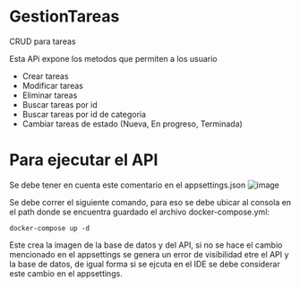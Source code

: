 # GestionTareas
CRUD para tareas 

Esta APi expone los metodos que permiten a los usuario 
- Crear tareas
- Modificar tareas
- Eliminar tareas
- Buscar tareas por id
- Buscar tareas por id de categoria
- Cambiar tareas de estado (Nueva, En progreso, Terminada)

# Para ejecutar el API

Se debe tener en cuenta este comentario en el appsettings.json
![image](https://github.com/alejotorresdeveloper/satrack-test/assets/114192168/34c3b9a2-ab53-4854-8b4e-af65015c4edc)

Se debe correr el siguiente comando, para eso se debe ubicar al consola en el path donde se encuentra guardado el archivo docker-compose.yml:

```
docker-compose up -d
```

Este crea la imagen de la base de datos y del API, si no se hace el cambio mencionado en el appsettings se genera un error de visibilidad etre el API y la base de datos, de igual forma si se ejcuta en el IDE se debe considerar este cambio en el appsettings.
